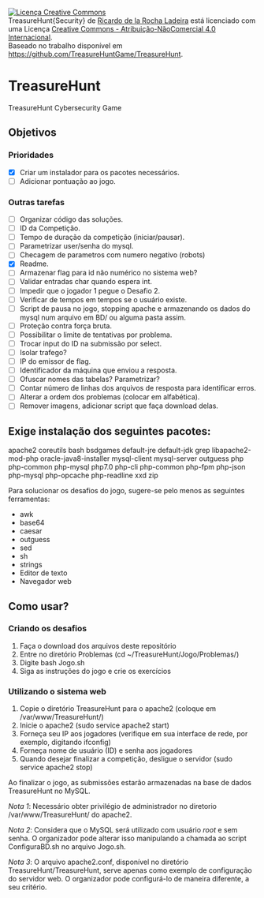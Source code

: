 <a rel="license" href="http://creativecommons.org/licenses/by-nc/4.0/"><img alt="Licença Creative Commons" style="border-width:0" src="https://i.creativecommons.org/l/by-nc/4.0/88x31.png" /></a><br /><span xmlns:dct="http://purl.org/dc/terms/" property="dct:title">TreasureHunt{Security}</span> de <a xmlns:cc="http://creativecommons.org/ns#" href="https://github.com/TreasureHuntGame/TreasureHunt" property="cc:attributionName" rel="cc:attributionURL">Ricardo de la Rocha Ladeira</a> está licenciado com uma Licença <a rel="license" href="http://creativecommons.org/licenses/by-nc/4.0/">Creative Commons - Atribuição-NãoComercial 4.0 Internacional</a>.<br />Baseado no trabalho disponível em <a xmlns:dct="http://purl.org/dc/terms/" href="https://github.com/TreasureHuntGame/TreasureHunt" rel="dct:source">https://github.com/TreasureHuntGame/TreasureHunt</a>.

# TreasureHunt
TreasureHunt Cybersecurity Game

## Objetivos

### Prioridades
- [x] Criar um instalador para os pacotes necessários.
- [ ] Adicionar pontuação ao jogo.

### Outras tarefas
- [ ] Organizar código das soluções.
- [ ] ID da Competição.
- [ ] Tempo de duração da competição (iniciar/pausar).
- [ ] Parametrizar user/senha do mysql.
- [ ] Checagem de parametros com numero negativo (robots)
- [x] Readme.
- [ ] Armazenar flag para id não numérico no sistema web?
- [ ] Validar entradas char quando espera int.
- [ ] Impedir que o jogador 1 pegue o Desafio 2.
- [ ] Verificar de tempos em tempos se o usuário existe.
- [ ] Script de pausa no jogo, stopping apache e armazenando os dados do mysql num arquivo em BD/ ou alguma pasta assim.
- [ ] Proteção contra força bruta.
- [ ] Possibilitar o limite de tentativas por problema.
- [ ] Trocar input do ID na submissão por select.
- [ ] Isolar trafego?
- [ ] IP do emissor de flag.
- [ ] Identificador da máquina que enviou a resposta.
- [ ] Ofuscar nomes das tabelas? Parametrizar?
- [ ] Contar número de linhas dos arquivos de resposta para identificar erros.
- [ ] Alterar a ordem dos problemas (colocar em alfabética).
- [ ] Remover imagens, adicionar script que faça download delas.

## Exige instalação dos seguintes pacotes:
apache2
coreutils
bash
bsdgames
default-jre
default-jdk
grep
libapache2-mod-php
oracle-java8-installer
mysql-client
mysql-server
outguess
php
php-common
php-mysql
php7.0
php-cli
php-common
php-fpm
php-json
php-mysql
php-opcache
php-readline
xxd
zip

Para solucionar os desafios do jogo, sugere-se pelo menos as seguintes ferramentas:
- awk
- base64
- caesar
- outguess
- sed
- sh
- strings
- Editor de texto
- Navegador web


## Como usar?
### Criando os desafios
1. Faça o download dos arquivos deste repositório
2. Entre no diretório Problemas (cd ~/TreasureHunt/Jogo/Problemas/)
3. Digite bash Jogo.sh
4. Siga as instruções do jogo e crie os exercícios
### Utilizando o sistema web
1. Copie o diretório TreasureHunt para o apache2 (coloque em /var/www/TreasureHunt/)
2. Inicie o apache2 (sudo service apache2 start)
3. Forneça seu IP aos jogadores (verifique em sua interface de rede, por exemplo, digitando ifconfig)
4. Forneça nome de usuário (ID) e senha aos jogadores
5. Quando desejar finalizar a competição, desligue o servidor (sudo service apache2 stop)

Ao finalizar o jogo, as submissões estarão armazenadas na base de dados TreasureHunt no MySQL.

*Nota 1*: Necessário obter privilégio de administrador no diretorio /var/www/TreasureHunt/ do apache2.

*Nota 2*: Considera que o MySQL será utilizado com usuário _root_ e sem senha. O organizador pode alterar isso manipulando a chamada ao script ConfiguraBD.sh no arquivo Jogo.sh.

*Nota 3*: O arquivo apache2.conf, disponível no diretório TreasureHunt/TreasureHunt, serve apenas como exemplo de configuração do servidor web. O organizador pode configurá-lo de maneira diferente, a seu critério.

